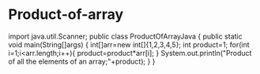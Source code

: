 # Product-of-array
import java.util.Scanner;
public class ProductOfArrayJava {
    public static void main(String[]args)
    {
        int[]arr=new int[]{1,2,3,4,5};
        int product=1;
        for(int i=1;i<arr.length;i++){
            product=product*arr[i];
        }
        System.out.println("Product of all the elements of an array;"+product);
    }
}
